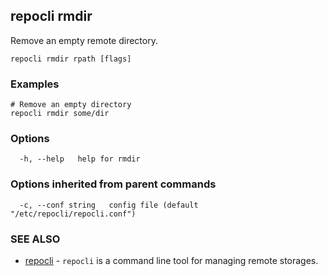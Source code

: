 ## repocli rmdir

Remove an empty remote directory.

```
repocli rmdir rpath [flags]
```

### Examples

```
# Remove an empty directory
repocli rmdir some/dir
```

### Options

```
  -h, --help   help for rmdir
```

### Options inherited from parent commands

```
  -c, --conf string   config file (default "/etc/repocli/repocli.conf")
```

### SEE ALSO

* [repocli](repocli.md)	 - `repocli` is a command line tool for managing remote storages.

